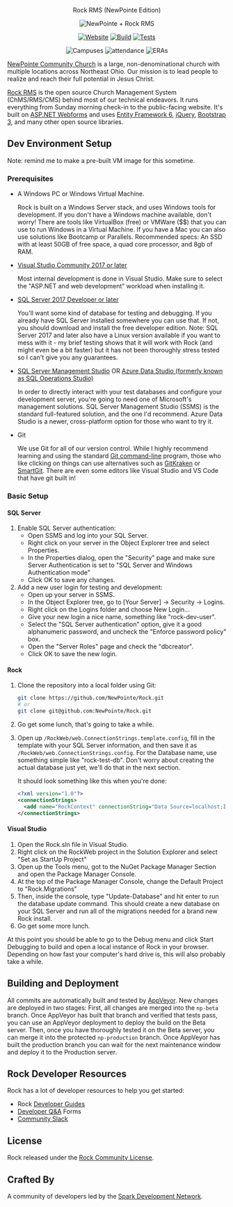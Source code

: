 <div align="center">

Rock RMS (NewPointe Edition)

![NewPointe + Rock RMS](https://newpointe.blob.core.windows.net/newpointe-webassets/Default/940fb09cf280462f997d556af951a608_np_rock_small.png)

[![Website][website-badge]][website-link]
[![Build][build-badge]][build-link]
[![Tests][tests-badge]][tests-link]

![Campuses][campuses-badge]
![attendance][attendance-badge]
![ERAs][era-badge]

</div>


[NewPointe Community Church](https://newpointe.org) is a large, non-denominational church with multiple locations across Northeast Ohio. Our mission is to lead people to realize and reach their full potential in Jesus Christ.

[Rock RMS](https://rockrms.com) is the open source Church Management System (ChMS/RMS/CMS) behind most of our technical endeavors. It runs everything from Sunday morning check-in to the public-facing website. It's built on [ASP.NET Webforms](https://www.asp.net/web-forms) and uses [Entity Framework 6](https://docs.microsoft.com/en-us/ef/ef6/), [jQuery](https://jquery.com/), [Bootstrap 3](https://getbootstrap.com/docs/3.3/), and many other open source libraries.

## Dev Environment Setup

Note: remind me to make a pre-built VM image for this sometime.

### Prerequisites

- A Windows PC or Windows Virtual Machine.

  Rock is built on a Windows Server stack, and uses Windows tools for development. If you don't have a Windows machine available, don't worry! There are tools like VirtualBox (free) or VMWare ($$) that you can use to run Windows in a Virtual Machine. If you have a Mac you can also use solutions like Bootcamp or Parallels. Recommended specs: An SSD with at least 50GB of free space, a quad core processor, and 8gb of RAM.

- [Visual Studio Community 2017 or later][download-visual-studio]

  Most internal development is done in Visual Studio. Make sure to select the "ASP.NET and web development" workload when installing it.

- [SQL Server 2017 Developer or later][download-sql-server]

  You'll want some kind of database for testing and debugging. If you already have SQL Server installed somewhere you can use that. If not, you should download and install the free developer edition. Note: SQL Server 2017 and later also have a Linux version available if you want to mess with it - my brief testing shows that it will work with Rock (and might even be a bit faster) but it has not been thoroughly stress tested so I can't give you any guarantees.

- [SQL Server Management Studio][download-sql-server-management-studio] OR [Azure Data Studio (formerly known as SQL Operations Studio)][download-azure-data-studio]

  In order to directly interact with your test databases and configure your development server, you're going to need one of Microsoft's management solutions. SQL Server Management Studio (SSMS) is the standard full-featured solution, and the one I'd recommend. Azure Data Studio is a newer, cross-platform option for those who want to try it.

- Git

  We use Git for all of our version control. While I highly recommend learning and using the standard [Git command-line](https://git-scm.com) program, those who like clicking on things can use alternatives such as [GitKraken](https://www.gitkraken.com/git-client) or [SmartGit](https://www.syntevo.com/smartgit/). There are even some editors like Visual Studio and VS Code that have git built in!

### Basic Setup

#### SQL Server
1. Enable SQL Server authentication:
   - Open SSMS and log into your SQL Server.
   - Right click on your server in the Object Explorer tree and select Properties.
   - In the Properties dialog, open the "Security" page and make sure Server Authentication is set to "SQL Server and Windows Authentication mode"
   - Click OK to save any changes.
2. Add a new user login for testing and development:
   - Open up your server in SSMS.
   - In the Object Explorer tree, go to [Your Server] -> Security -> Logins.
   - Right click on the Logins folder and choose New Login...
   - Give your new login a nice name, something like "rock-dev-user".
   - Select the "SQL Server authentication" option, give it a good alphanumeric password, and uncheck the "Enforce password policy" box.
   - Open the "Server Roles" page and check the "dbcreator".
   - Click OK to save the new login.

#### Rock
1. Clone the repository into a local folder using Git:

   ```sh
   git clone https://github.com/NewPointe/Rock.git
   # or
   git clone git@github.com:NewPointe/Rock.git
   ```
2. Go get some lunch, that's going to take a while.
3. Open up `/RockWeb/web.ConnectionStrings.template.config`, fill in the template with your SQL Server information, and then save it as `/RockWeb/web.ConnectionStrings.config`. For the Database name, use something simple like "rock-test-db". Don't worry about creating the actual database just yet, we'll do that in the next section.

   It should look something like this when you're done:
   ```xml
   <?xml version="1.0"?>
   <connectionStrings>
     <add name="RockContext" connectionString="Data Source=localhost;Initial Catalog=rock-test-db; User Id=rock-dev-user; password=hunter2;MultipleActiveResultSets=true" providerName="System.Data.SqlClient"/>
   </connectionStrings>
   ```

#### Visual Studio

1. Open the Rock.sln file in Visual Studio.
2. Right click on the RockWeb project in the Solution Explorer and select "Set as StartUp Project"
3. Open up the Tools menu, got to the NuGet Package Manager Section and open the Package Manager Console.
4. At the top of the Package Manager Console, change the Default Project to "Rock.Migrations"
5. Then, inside the console, type "Update-Database" and hit enter to run the database update command. This should create a new database on your SQL Server and run all of the migrations needed for a brand new Rock install.
6. Go get some more lunch.

At this point you should be able to go to the Debug menu and click Start Debugging to build and open a local instance of Rock in your browser. Depending on how fast your computer's hard drive is, this will also probably take a while.

## Building and Deployment

All commits are automatically built and tested by [AppVeyor][build-link]. New changes are deployed in two stages: First, all changes are merged into the `np-beta` branch. Once AppVeyor has built that branch and verified that tests pass, you can use an AppVeyor deployment to deploy the build on the Beta server. Then, once you have thoroughly tested it on the Beta server, you can merge it into the protected `np-production` branch. Once AppVeyor has built the production branch you can wait for the next maintenance window and deploy it to the Production server.

## Rock Developer Resources

Rock has a lot of developer resources to help you get started:

* Rock [Developer Guides](https://www.rockrms.com/Developer)
* [Developer Q&A](https://www.rockrms.com/Rock/Ask/Developing) Forms
* [Community Slack](https://www.rockrms.com/slack)

## License
Rock released under the [Rock Community License](https://www.rockrms.com/license).

## Crafted By

A community of developers led by the [Spark Development Network](http://www.sparkdevnetwork.com/).


<!-- Link References -->

[website-badge]: https://img.shields.io/website-up-down-green-red/https/newpointe.org.svg?label=newpointe.org
[website-link]: https://newpointe.org

[build-badge]: https://img.shields.io/appveyor/ci/NewPointe/Rock.svg
[build-link]: https://ci.appveyor.com/project/NewPointe/Rock

[tests-badge]: https://img.shields.io/appveyor/tests/NewPointe/Rock.svg
[tests-link]: https://ci.appveyor.com/project/NewPointe/Rock

[campuses-badge]: https://img.shields.io/badge/dynamic/json.svg?label=campuses&url=https://newpointe.org/Webhooks/Lava.ashx/gh/stats&query=$.campusCount&colorB=lightgrey
[era-badge]: https://img.shields.io/badge/dynamic/json.svg?label=rock%20ERAs&url=https://newpointe.org/Webhooks/Lava.ashx/gh/stats&query=$.eraCount&colorB=lightgrey
[attendance-badge]: https://img.shields.io/badge/dynamic/json.svg?label=average%20attendance&url=https://newpointe.org/Webhooks/Lava.ashx/gh/stats&query=$.averageAttendance&colorB=lightgrey

[download-visual-studio]: https://visualstudio.microsoft.com/downloads/
[download-sql-server]: https://www.microsoft.com/en-us/sql-server/sql-server-downloads
[download-sql-server-management-studio]: https://docs.microsoft.com/en-us/sql/ssms/download-sql-server-management-studio-ssms
[download-azure-data-studio]: https://docs.microsoft.com/en-us/sql/azure-data-studio/download
